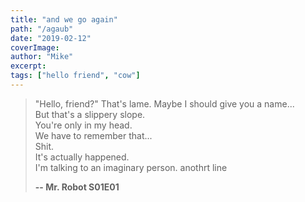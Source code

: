 ```yaml
---
title: "and we go again"
path: "/agaub"
date: "2019-02-12"
coverImage:
author: "Mike"
excerpt:
tags: ["hello friend", "cow"]
---
```


> "Hello, friend?" That's lame. Maybe I should give you a name...\
> But that's a slippery slope.\
> You're only in my head.\
> We have to remember that...\
> Shit.\
> It's actually happened.\
> I'm talking to an imaginary person.
anothrt line
>
> **-- Mr. Robot S01E01**

